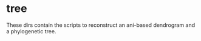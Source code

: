 # tree

These dirs contain the scripts to reconstruct an ani-based dendrogram and a phylogenetic tree.
 